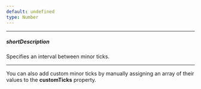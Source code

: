 ```yaml
---
default: undefined
type: Number
---
```

---
##### shortDescription
Specifies an interval between minor ticks.

---
You can also add custom minor ticks by manually assigning an array of their values to the **customTicks** property.